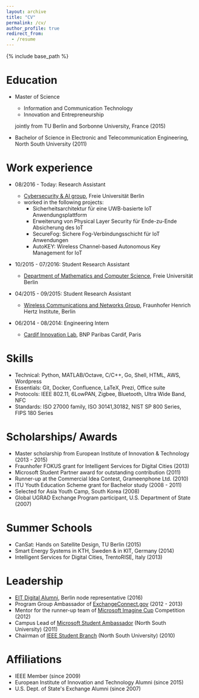 ```yaml
---
layout: archive
title: "CV"
permalink: /cv/
author_profile: true
redirect_from:
  - /resume
---
```


{% include base_path %}

Education
======
<!-- * Ph.D in Informaton and Communication Security, Freie Universität Berlin, 2023 (expected) -->
* Master of Science 
  * Information and Communication Technology 
  * Innovation and Entrepreneurship
  
  jointly from TU Berlin and Sorbonne University, France (2015)
* Bachelor of Science in Electronic and Telecommunication Engineering, North South University (2011)

Work experience
======
* 08/2016 - Today: Research Assistant
  * [Cybersecurity & AI group](https://www.mi.fu-berlin.de/en/inf/groups/ag-comm/index.html), Freie Universität Berlin
  * worked in the following projects:
    * Sicherheitsarchitektur für eine UWB-basierte IoT Anwendungsplattform  
    * Erweiterung von Physical Layer Security für Ende-zu-Ende Absicherung des IoT 
    * SecureFog: Sichere Fog-Verbindungsschicht für IoT Anwendungen  
    * AutoKEY: Wireless Channel-based Autonomous Key Management for IoT

* 10/2015 - 07/2016: Student Research Assistant
  * [Department of Mathematics and Computer Science](https://www.mi.fu-berlin.de/en/inf/index.html), Freie Universität Berlin 
* 04/2015 - 09/2015: Student Research Assistant 
  * [Wireless Communications and Networks Group](https://www.hhi.fraunhofer.de/en/departments/wn.html), Fraunhofer Henrich Hertz Institute, Berlin
* 06/2014 - 08/2014: Engineering Intern
  * [Cardif Innovation Lab](https://www.bnpparibascardif.com/en/cardiflab), BNP Paribas Cardif, Paris  

  
Skills
======
* Technical: Python, MATLAB/Octave, C/C++, Go, Shell, HTML, AWS, Wordpress
* Essentials: Git, Docker, Confluence, LaTeX, Prezi, Office suite
* Protocols: IEEE 802.11, 6LowPAN, Zigbee, Bluetooth, Ultra Wide Band, NFC
* Standards: ISO 27000 family, ISO 30141,30182, NIST SP 800 Series, FIPS 180 Series

<!-- Publications
======
  <ul>{% for post in site.publications %}
    {% include archive-single-cv.html %}
  {% endfor %}</ul> -->
  
<!-- Talks
======
  <ul>{% for post in site.talks %}
    {% include archive-single-talk-cv.html %}
  {% endfor %}</ul>
  
Teaching
======
  <ul>{% for post in site.teaching %}
    {% include archive-single-cv.html %}
  {% endfor %}</ul> -->

Scholarships/ Awards
======
* Master scholarship from European Institute of Innovation & Technology (2013 - 2015)
* Fraunhofer FOKUS grant for Intelligent Services for Digital Cities (2013)
* Microsoft Student Partner award for outstanding contribution (2011)
* Runner-up at the Commercial Idea Contest, Grameenphone Ltd. (2010)
* ITU Youth Education Scheme grant for Bachelor study (2008 - 2011)
* Selected for Asia Youth Camp, South Korea (2008)
* Global UGRAD Exchange Program participant, U.S. Department of State (2007)  

Summer Schools
======
* CanSat: Hands on Satellite Design, TU Berlin (2015)
* Smart Energy Systems in KTH, Sweden & in KIT, Germany (2014)
* Intelligent Services for Digital Cities, TrentoRISE, Italy (2013)

Leadership
======
* [EIT Digital Alumni](https://alumni.eitdigital.eu/), Berlin node representative (2016)
* Program Group Ambassador of [ExchangeConnect.gov](https://exchanges.state.gov/) (2012 - 2013)
* Mentor for the runner-up team of [Microsoft Imagine Cup](https://imaginecup.microsoft.com/en-us/Events) Competition (2012)
* Campus Lead of [Microsoft Student Ambassador](https://studentambassadors.microsoft.com/) (North South University) (2011)
* Chairman of [IEEE Student Branch](https://ieeensusb.org/) (North South University) (2010)

Affiliations
======
 * IEEE Member (since 2009)
 * European Institute of Innovation and Technology Alumni (since 2015)
 * U.S. Dept. of State's Exchange Alumni (since 2007)
